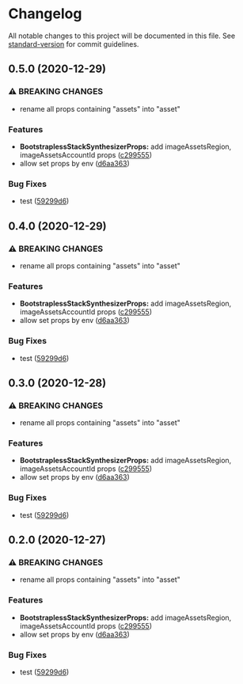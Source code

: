 # Changelog

All notable changes to this project will be documented in this file. See [standard-version](https://github.com/conventional-changelog/standard-version) for commit guidelines.

## 0.5.0 (2020-12-29)


### ⚠ BREAKING CHANGES

* rename all props containing "assets" into "asset"

### Features

* **BootstraplessStackSynthesizerProps:** add imageAssetsRegion, imageAssetsAccountId props ([c299555](https://github.com/wchaws/cdk-bootstrapless-synthesizer/commit/c2995559f9e207da7dd45ca435cf43ad160824a8))
* allow set props by env ([d6aa363](https://github.com/wchaws/cdk-bootstrapless-synthesizer/commit/d6aa36310f65040e3f103f0fbf5f983d26b48d82))


### Bug Fixes

* test ([59299d6](https://github.com/wchaws/cdk-bootstrapless-synthesizer/commit/59299d64d7ba6f35ae0857511812b2cccf66cfdc))

## 0.4.0 (2020-12-29)


### ⚠ BREAKING CHANGES

* rename all props containing "assets" into "asset"

### Features

* **BootstraplessStackSynthesizerProps:** add imageAssetsRegion, imageAssetsAccountId props ([c299555](https://github.com/wchaws/cdk-bootstrapless-synthesizer/commit/c2995559f9e207da7dd45ca435cf43ad160824a8))
* allow set props by env ([d6aa363](https://github.com/wchaws/cdk-bootstrapless-synthesizer/commit/d6aa36310f65040e3f103f0fbf5f983d26b48d82))


### Bug Fixes

* test ([59299d6](https://github.com/wchaws/cdk-bootstrapless-synthesizer/commit/59299d64d7ba6f35ae0857511812b2cccf66cfdc))

## 0.3.0 (2020-12-28)


### ⚠ BREAKING CHANGES

* rename all props containing "assets" into "asset"

### Features

* **BootstraplessStackSynthesizerProps:** add imageAssetsRegion, imageAssetsAccountId props ([c299555](https://github.com/wchaws/cdk-bootstrapless-synthesizer/commit/c2995559f9e207da7dd45ca435cf43ad160824a8))
* allow set props by env ([d6aa363](https://github.com/wchaws/cdk-bootstrapless-synthesizer/commit/d6aa36310f65040e3f103f0fbf5f983d26b48d82))


### Bug Fixes

* test ([59299d6](https://github.com/wchaws/cdk-bootstrapless-synthesizer/commit/59299d64d7ba6f35ae0857511812b2cccf66cfdc))

## 0.2.0 (2020-12-27)


### ⚠ BREAKING CHANGES

* rename all props containing "assets" into "asset"

### Features

* **BootstraplessStackSynthesizerProps:** add imageAssetsRegion, imageAssetsAccountId props ([c299555](https://github.com/wchaws/cdk-bootstrapless-synthesizer/commit/c2995559f9e207da7dd45ca435cf43ad160824a8))
* allow set props by env ([d6aa363](https://github.com/wchaws/cdk-bootstrapless-synthesizer/commit/d6aa36310f65040e3f103f0fbf5f983d26b48d82))


### Bug Fixes

* test ([59299d6](https://github.com/wchaws/cdk-bootstrapless-synthesizer/commit/59299d64d7ba6f35ae0857511812b2cccf66cfdc))

